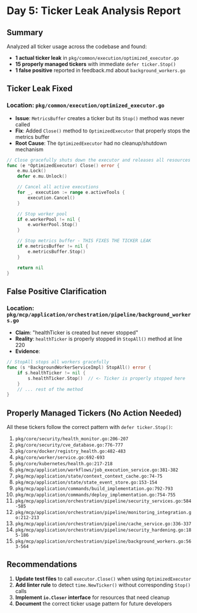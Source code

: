 # Day 5: Ticker Leak Analysis Report

## Summary
Analyzed all ticker usage across the codebase and found:
- **1 actual ticker leak** in `pkg/common/execution/optimized_executor.go`
- **15 properly managed tickers** with immediate `defer ticker.Stop()`
- **1 false positive** reported in feedback.md about `background_workers.go`

## Ticker Leak Fixed

### Location: `pkg/common/execution/optimized_executor.go`
- **Issue**: `MetricsBuffer` creates a ticker but its `Stop()` method was never called
- **Fix**: Added `Close()` method to `OptimizedExecutor` that properly stops the metrics buffer
- **Root Cause**: The `OptimizedExecutor` had no cleanup/shutdown mechanism

```go
// Close gracefully shuts down the executor and releases all resources
func (e *OptimizedExecutor) Close() error {
	e.mu.Lock()
	defer e.mu.Unlock()

	// Cancel all active executions
	for _, execution := range e.activeTools {
		execution.Cancel()
	}

	// Stop worker pool
	if e.workerPool != nil {
		e.workerPool.Stop()
	}

	// Stop metrics buffer - THIS FIXES THE TICKER LEAK
	if e.metricsBuffer != nil {
		e.metricsBuffer.Stop()
	}

	return nil
}
```

## False Positive Clarification

### Location: `pkg/mcp/application/orchestration/pipeline/background_workers.go`
- **Claim**: "healthTicker is created but never stopped"
- **Reality**: `healthTicker` is properly stopped in `StopAll()` method at line 220
- **Evidence**:
```go
// StopAll stops all workers gracefully
func (s *BackgroundWorkerServiceImpl) StopAll() error {
	if s.healthTicker != nil {
		s.healthTicker.Stop()  // <- Ticker is properly stopped here
	}
	// ... rest of the method
}
```

## Properly Managed Tickers (No Action Needed)

All these tickers follow the correct pattern with `defer ticker.Stop()`:
1. `pkg/core/security/health_monitor.go:206-207`
2. `pkg/core/security/cve_database.go:776-777`
3. `pkg/core/docker/registry_health.go:482-483`
4. `pkg/core/worker/service.go:692-693`
5. `pkg/core/kubernetes/health.go:217-218`
6. `pkg/mcp/application/workflows/job_execution_service.go:381-382`
7. `pkg/mcp/application/state/context_context_cache.go:74-75`
8. `pkg/mcp/application/state/state_event_store.go:153-154`
9. `pkg/mcp/application/commands/build_implementation.go:792-793`
10. `pkg/mcp/application/commands/deploy_implementation.go:754-755`
11. `pkg/mcp/application/orchestration/pipeline/security_services.go:584-585`
12. `pkg/mcp/application/orchestration/pipeline/monitoring_integration.go:212-213`
13. `pkg/mcp/application/orchestration/pipeline/cache_service.go:336-337`
14. `pkg/mcp/application/orchestration/pipeline/security_hardening.go:185-186`
15. `pkg/mcp/application/orchestration/pipeline/background_workers.go:563-564`

## Recommendations

1. **Update test files** to call `executor.Close()` when using `OptimizedExecutor`
2. **Add linter rule** to detect `time.NewTicker()` without corresponding `Stop()` calls
3. **Implement `io.Closer` interface** for resources that need cleanup
4. **Document** the correct ticker usage pattern for future developers
